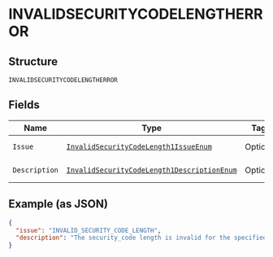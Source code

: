 
# INVALIDSECURITYCODELENGTHERROR

## Structure

`INVALIDSECURITYCODELENGTHERROR`

## Fields

| Name | Type | Tags | Description | Getter | Setter |
|  --- | --- | --- | --- | --- | --- |
| `Issue` | [`InvalidSecurityCodeLength1IssueEnum`](../../doc/models/invalid-security-code-length-1-issue-enum.md) | Optional | - | InvalidSecurityCodeLength1IssueEnum getIssue() | setIssue(InvalidSecurityCodeLength1IssueEnum issue) |
| `Description` | [`InvalidSecurityCodeLength1DescriptionEnum`](../../doc/models/invalid-security-code-length-1-description-enum.md) | Optional | - | InvalidSecurityCodeLength1DescriptionEnum getDescription() | setDescription(InvalidSecurityCodeLength1DescriptionEnum description) |

## Example (as JSON)

```json
{
  "issue": "INVALID_SECURITY_CODE_LENGTH",
  "description": "The security_code length is invalid for the specified card brand."
}
```

